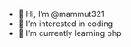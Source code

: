 - 👋 Hi, I’m @mammut321
- 👀 I’m interested in coding
- 🌱 I’m currently learning php
  
<!---
mammut321/mammut321 is a ✨ special ✨ repository because its `README.md` (this file) appears on your GitHub profile.
You can click the Preview link to take a look at your changes.
--->
